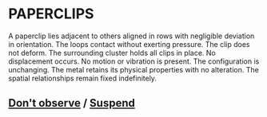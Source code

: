 # PAPERCLIPS

A paperclip lies adjacent to others aligned in rows with negligible deviation in orientation. The loops contact without exerting pressure. The clip does not deform. The surrounding cluster holds all clips in place. No displacement occurs. No motion or vibration is present. The configuration is unchanging. The metal retains its physical properties with no alteration. The spatial relationships remain fixed indefinitely.

## [Don't observe](page-743df35db19dfdcc) / [Suspend](page-b8071d48bf9683f0)
